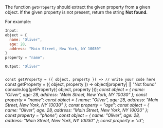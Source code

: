 The function `getProperty` should
extract the given property
from a given object.
If the given property is not present,
return the string **Not found**.

For example:
```js
Input:
object = {
  name: "Oliver",
  age: 28,
  address: "Main Street, New York, NY 10030"
}
property = "name";

Output: "Oliver"
```

<codeblock language="javascript" type="exercise" testMode="multipleInput">
<code>
const getProperty = ({ object, property }) => // write your code here
</code>

<solution>
const getProperty = ({ object, property }) => object[property] || "Not found"
</solution>

<testcases>
<caller>
console.log(getProperty({ object, property }));
</caller>
<testcase>
<i>
const object = {
  name: "Oliver",
  age: 28,
  address: "Main Street, New York, NY 10030"
};
const property = "name";
</i>
</testcase>
<testcase>
<i>
const object = {
  name: "Oliver",
  age: 28,
  address: "Main Street, New York, NY 10030"
};
const property = "age";
</i>
</testcase>
<testcase>
<i>
const object = {
  name: "Oliver",
  age: 28,
  address: "Main Street, New York, NY 10030"
};
const property = "phone";
</i>
</testcase>
<testcase>
<i>
const object = {
  name: "Oliver",
  age: 28,
  address: "Main Street, New York, NY 10030"
};
const property = "id";
</i>
</testcase>
</testcases>
</codeblock>

